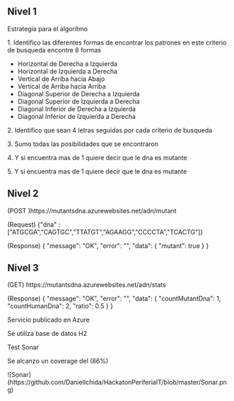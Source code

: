 <h2>Nivel 1</h2>
<p>Estrategia para el algoritmo</p>
<p>1. Identifico las diferentes formas de encontrar los patrones en este criterio de busqueda encontre 8 formas</p>
<ul>
  <li>Horizontal de Derecha a Izquierda</li>
  <li>Horizontal de Izquierda a Derecha</li>
  <li>Vertical de Arriba hacia Abajo</li>
  <li>Vertical de Arriba hacia Arriba</li>
  <li>Diagonal Superior de Derecha a Izquierda</li>
  <li>Diagonal Superior de Izquierda a Derecha</li>
  <li>Diagonal Inferior de Derecha a Izquierda</li>
  <li>Diagonal Inferior de Izquierda a Derecha</li>
</ul>
<p>2. Identifico que sean 4 letras seguidas por cada criterio de busqueda</p>
<p>3. Sumo todas las posibilidades que se encontraron</p>
<p>4. Y si encuentra mas de 1 quiere decir que le dna es mutante</p>
<p>5. Y si encuentra mas de 1 quiere decir que le dna es mutante</p>
<h2>Nivel 2</h2>
<p>(POST )https://mutantsdna.azurewebsites.net/adn/mutant</p>
<P>(Request) {"dna" : ["ATGCGA","CAGTGC","TTATGT","AGAAGG","CCCCTA","TCACTG"]}</P>
<p>(Response) {
    "message": "OK",
    "error": "",
    "data": {
        "mutant": true
    }
}</p>
<h2>Nivel 3</h2>
<p>(GET) https://mutantsdna.azurewebsites.net/adn/stats</p>
<p>(Response) {
    "message": "OK",
    "error": "",
    "data": {
        "countMutantDna": 1,
        "countHumanDna": 2,
        "ratio": 0.5
    }
}</p>
<p>Servicio publicado en Azure</p>
<p>Se utiliza base de datos H2</p>
<p>Test Sonar</p>
<p>Se alcanzo un coverage del (86%)</p>
![Sonar](https://github.com/DanielIchida/HackatonPeriferiaIT/blob/master/Sonar.png)